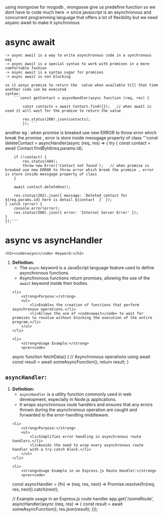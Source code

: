 using mongoose for mogodb , mongoose give us predefine function so we dont have to code much here
    -> since javascript is an asynchronous and concurrent programming language that offers a lot of flexibility
    but we need asyanc await to make it synchronous 


# async await
    -> async await is a way to write asynchronous code in a synchronous way
    -> async await is a special syntax to work with promises in a more comfortable fashion
    -> async await is a syntax sugar for promises
    -> async await is non blocking
    
    so it asnyc promise to return the  value when available till that time another code can be executed
    syntax:
        ```const getContact = asyncHandler(async function (req, res) {

            const contacts = await Contact.find({});   // when await is used it will wait for the promise to return the value

            res.status(200).json(contacts);
            }); ```

 another eg : when promise is breaked use new ERROR to throw error which break the promise , error is store inside messgage property of class
 '''const deleteContact = asyncHandler(async (req, res) => {
    try {
        const contact = await Contact.findById(req.params.id);

        if (!contact) {
            res.status(404);
            throw new Error('Contact not found');   // when promise is breaked use new ERROR to throw error which break the promise , error is store inside messgage property of class
        }

        await contact.deleteOne();

        res.status(202).json({ message: `Deleted contact for ${req.params.id} here is detail ${contact  }` });
    } catch (error) {
        console.error(error);
        res.status(500).json({ error: 'Internal Server Error' });
    }
    });'''


# async vs asyncHandler

<!-- lsit -->
    <h2><code>async</code> Keyword:</h2>

<ol>
    <li>
        <strong>Definition:</strong>
        <ul>
            <li>The <code>async</code> keyword is a JavaScript language feature used to define asynchronous functions.</li>
            <li>Asynchronous functions return promises, allowing the use of the <code>await</code> keyword inside their bodies.</li>
        </ul>
    </li>
    
    <li>
        <strong>Purpose:</strong>
        <ul>
            <li>Enables the creation of functions that perform asynchronous operations.</li>
            <li>Allows the use of <code>await</code> to wait for promises to resolve without blocking the execution of the entire program.</li>
        </ul>
    </li>
    
    <li>
        <strong>Usage Example:</strong>
        <pre><code>
async function fetchData() {
    // Asynchronous operations using await
    const result = await someAsyncFunction();
    return result;
}
        </code></pre>
    </li>
</ol>

<h2><code>asyncHandler</code>:</h2>

<ol>
    <li>
        <strong>Definition:</strong>
        <ul>
            <li><code>asyncHandler</code> is a utility function commonly used in web development, especially in Node.js applications.</li>
            <li>It wraps asynchronous route handlers and ensures that any errors thrown during the asynchronous operation are caught and forwarded to the error-handling middleware.</li>
        </ul>
    </li>

    <li>
        <strong>Purpose:</strong>
        <ul>
            <li>Simplifies error handling in asynchronous route handlers.</li>
            <li>Avoids the need to wrap every asynchronous route handler with a try-catch block.</li>
        </ul>
    </li>

    <li>
        <strong>Usage Example in an Express.js Route Handler:</strong>
        <pre><code>
const asyncHandler = (fn) => (req, res, next) =>
    Promise.resolve(fn(req, res, next)).catch(next);

// Example usage in an Express.js route handler
app.get('/someRoute', asyncHandler(async (req, res) => {
    const result = await someAsyncFunction();
    res.json(result);
}));
        </code></pre>
    </li>
</ol>